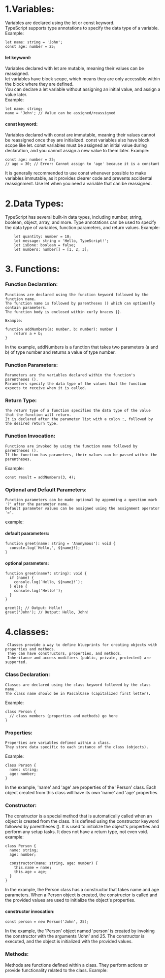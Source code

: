 # 1.Variables:
Variables are declared using the let or const keyword.  
TypeScript supports type annotations to specify the data type of a variable.  
Example:
```
let name: string = 'John';
const age: number = 25;
```

#### let keyword:
Variables declared with let are mutable, meaning their values can be reassigned.  
let variables have block scope, which means they are only accessible within the block where they are defined.  
You can declare a let variable without assigning an initial value, and assign a value later.  
Example:
```
let name: string;
name = 'John'; // Value can be assigned/reassigned
```
#### const keyword:

Variables declared with const are immutable, meaning their values cannot be reassigned once they are initialized.
const variables also have block scope like let.
const variables must be assigned an initial value during declaration, and you cannot assign a new value to them later.
Example:
```
const age: number = 25;
// age = 30; // Error: Cannot assign to 'age' because it is a constant
```
It is generally recommended to use const whenever possible to make variables immutable, as it provides clearer code and prevents accidental reassignment. Use let when you need a variable that can be reassigned.


# 2.Data Types:
TypeScript has several built-in data types, including number, string, boolean, object, array, and more.
Type annotations can be used to specify the data type of variables, function parameters, and return values.
Example:
```
    let quantity: number = 10;  
    let message: string = 'Hello, TypeScript!';  
    let isDone: boolean = false;  
    let numbers: number[] = [1, 2, 3];  
```
# 3. Functions:
### Function Declaration:
    Functions are declared using the function keyword followed by the function name.
    The function name is followed by parentheses () which can optionally contain parameters.
    The function body is enclosed within curly braces {}.
            
    Example:
```
function addNumbers(a: number, b: number): number {
    return a + b;
}
```
In the example, addNumbers is a function that takes two parameters (a and b) of type number and returns a value of type number.
        
### Function Parameters:
    Parameters are the variables declared within the function's parentheses ().
    Parameters specify the data type of the values that the function expects to receive when it is called.

### Return Type:
    The return type of a function specifies the data type of the value that the function will return.
    It is declared after the parameter list with a colon :, followed by the desired return type.
### Function Invocation:
    Functions are invoked by using the function name followed by parentheses ().
    If the function has parameters, their values can be passed within the parentheses.
Example:
```
const result = addNumbers(3, 4);
```
### Optional and Default Parameters:
    Function parameters can be made optional by appending a question mark '?' after the parameter name.
    Default parameter values can be assigned using the assignment operator '='.
example:
#### default paarameters:
```
function greet(name: string = 'Anonymous'): void {
  console.log(`Hello,', ${name}!);
}
```
#### optional parameters:
```   
function greet(name?: string): void {
  if (name) {
    console.log(`Hello, ${name}!`);
  } else {
    console.log('Hello!');
  }
}

greet(); // Output: Hello!
greet('John'); // Output: Hello, John!
```
# 4.classes:
     Classes provide a way to define blueprints for creating objects with properties and methods.
     They can have constructors, properties, and methods.
     Inheritance and access modifiers (public, private, protected) are supported.
   
### Class Declaration:
    Classes are declared using the class keyword followed by the class name.
    The class name should be in PascalCase (capitalized first letter).
Example:
```
class Person {
  // class members (properties and methods) go here
}
```
### Properties:
    Properties are variables defined within a class.
    They store data specific to each instance of the class (objects).
Example:
```
class Person {
  name: string;
  age: number;
}
```
In the example, 'name' and 'age' are properties of the 'Person' class. Each object created from this class will have its own 'name' and 'age' properties.

### Constructor:
The constructor is a special method that is automatically called when an object is created from the class.
It is defined using the constructor keyword followed by parentheses ().
It is used to initialize the object's properties and perform any setup tasks.
It does not have a return type, not even void.
example:
```
class Person {
  name: string;
  age: number;

  constructor(name: string, age: number) {
    this.name = name;
    this.age = age;
  }
}
```
In the example, the Person class has a constructor that takes name and age parameters. When a Person object is created, the constructor is called and the provided values are used to initialize the object's properties.
#### constructor invocation:
```
const person = new Person('John', 25);
```
In the example, the 'Person' object named 'person' is created by invoking the constructor with the arguments 'John' and 25. The constructor is executed, and the object is initialized with the provided values.

### Methods:
Methods are functions defined within a class.
They perform actions or provide functionality related to the class.
Example:
